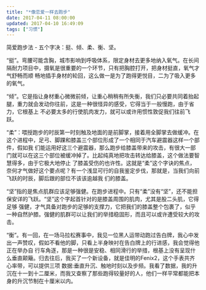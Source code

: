 ```yaml
---
title: "*像恋爱一样去跑步"
date: 2017-04-11 08:00:00
updated: 2017-04-10 16:49:09
tags: ["习惯"]
---
```

简爱跑步法 - 五个字决：挺、倾、柔、衡、坚。

  

“挺”。弯腰可能含胸，城市影响到呼吸体系，限定身材去更多地纳入氧气。在长间隔耐力项目中，摄氧是很重要的一个环节，只有把胸腔打开，把身材挺直，氧气才气舒畅而顺
畅地插手身材的轮回，这么做一是为了跑得更悦目，二为了吸入更多的氧气。

  

“倾”。它是指让身材重心微微前倾，让重心稍稍有所失衡，我们只必要共同着抬起腿，重力就会发动你往前，这是一种很怪异的感受，它得当于一般慢跑，由于省力，它根基上
不必要太多的行使肌肉发力，就可以或许用惯性敦促我们往前飞跃。

  

“柔”：喂授跑步的时辰第一时刻触及地面的是前脚掌，接着用全脚掌去做缓冲。在这个进程中，足弓、脚踝和膝盖三个部位形成了一个相同于汽车避震器这样一个部件，假如我
们能运用好这三个避震器，那么跑步给膝盖带来的攻击，有很大一部门就可以在这三个部位被缓冲掉了。比起纯真地把攻击转达给膝盖，这个做法要智慧得多，由于它极大地停止
了膝盖受伤的也许性。这就是“柔”这个字诀的焦点，奈何才气做好这个要点呢？有一个浅显可行的自我鉴定步伐，那就是，当我们向前飞跃的时辰，脚后跟的部位不该该逾越我
们的膝盖。

  

“坚”指的是焦点肌群应该足够强健。在跑步进程中。只有“柔”没有“坚”，还不能担保安详的飞跃。“坚”这个字起首针对的是膝盖周围的肌肉，尤其是股二头肌，它得足够
强健，才气具备对跑步的足够的支撑力，它把我们的膝盖整个包裹了，似乎一种自然护膝。强健的肌群可以让我们的举措稳固形，而且可以或许遭受较大的攻击。

  

“衡”。有一回，在一场马拉松赛事中，我见一位黑人运带动跑过告白牌，我心中发出一声赞叹，假如不看他的脚，只看上半身映衬在告白牌上的行进感，我会觉得他正在举办自
行车角逐，那是一种很是安稳、相同滑行的举措，根基上没有呈现什么垂直颠簸。归去往后，我买了一个新设备，就是佳明的Fenix2，这个手表共齐心率带，可以提供三项
数据:垂直升沉、触地时刻以及步频。我看了数据，我的升沉在十一到十二厘米，而我又查察了那些跑得较量好的人，他们一样平常都能把本身的升沉节制在十厘米以内。

  

  

